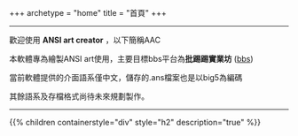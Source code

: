 +++
archetype = "home"
title = "首頁"
+++

---

歡迎使用 **ANSI art creator** ，以下簡稱AAC

本軟體專為繪製ANSI art使用，主要目標bbs平台為**批踢踢實業坊** ([bbs](https://term.ptt.cc/))

當前軟體提供的介面語系僅中文，儲存的.ans檔案也是以big5為編碼

其餘語系及存檔格式尚待未來規劃製作。

---

{{% children containerstyle="div" style="h2" description="true" %}}